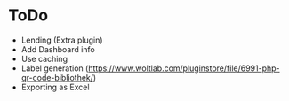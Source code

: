 # ToDo
- Lending (Extra plugin)
- Add Dashboard info
- Use caching
- Label generation (https://www.woltlab.com/pluginstore/file/6991-php-qr-code-bibliothek/)
- Exporting as Excel